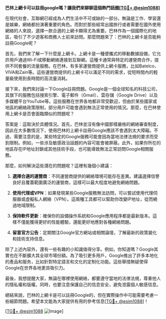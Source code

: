 **巴林上網卡可以註冊google嗎？讓我們來聊聊這個熱門話題[[TG💪+ @esim1088](https://t.me/s/esim1088)]**

在現代社會，互聯網已經成為人們生活中不可或缺的一部分。無論是工作、學習還是娛樂，網絡都扮演著重要的角色。而對於那些經常出國旅行或者需要在國外使用網絡的人來說，選擇一款合適的上網卡顯得尤為重要。巴林作為一個國際化的地區，吸引了不少遊客和商務人士前來訪問。那麼問題來了：巴林的上網卡是否能夠註冊Google呢？

首先，我們來了解一下什麼是上網卡。上網卡是一種便攜式的移動數據設備，它允許用戶通過Wi-Fi或移動網絡連接到互聯網。這種卡通常與特定的運營商合作，提供不同套餐的流量服務。在巴林，有多家運營商提供上網卡服務，比如Batelco、VIVA和Zain等。這些運營商提供的上網卡可以滿足不同的需求，從短時間內的輕量級使用到長時間的高流量消耗。

接下來，我們來討論一下Google註冊問題。Google是一個全球知名的科技公司，其旗下的服務包括搜索引擎、電子郵件（Gmail）、雲存儲（Google Drive）以及多媒體平台YouTube等。這些服務在世界各地都非常受歡迎，但由於某些國家或地區的網絡政策限制，部分用戶可能會遇到無法正常使用的情況。那麼，在巴林使用上網卡是否會面臨類似的問題呢？

答案是：這取決於具體情況。首先，巴林並沒有像中國那樣嚴格的網絡審查制度，因此在大多數情況下，使用巴林的上網卡註冊Google應該不會遇到太大障礙。不過，需要注意的是，某些特定的Google服務可能會因為當地法律法規的要求而受到限制。例如，一些涉及敏感政治話題的內容可能會被屏蔽。此外，如果你所在的地區存在IP地址封鎖或其他技術手段，也可能導致無法正常訪問Google相關服務。

那麼，如何解決這些潛在的問題呢？這裡有幾個小建議：

1. **選擇合適的運營商**：不同運營商提供的網絡環境可能存在差異。建議選擇信譽良好且覆蓋範圍廣泛的運營商，這樣可以最大程度地避免網絡問題。
   
2. **使用代理或VPN**：如果發現某些Google服務無法訪問，可以嘗試使用代理伺服器或虛擬私人網絡（VPN）。這兩種工具都可以幫助你改變IP地址，從而繞過地域限制。

3. **保持軟件更新**：確保你的設備操作系統和Google應用程序都是最新版本。這樣不僅能獲得更好的性能體驗，還能更好地應對各種網絡問題。

4. **留意官方公告**：定期關注Google官方網站或相關論壇，了解最新的政策變化和技術支持信息。

除了上述內容外，還有一些有趣的小知識值得分享。例如，你知道嗎？Google其實也在不斷擴大其全球市場份額。為了吸引更多用戶，Google推出了許多本地化的產品和服务，比如針對特定語言和文化的定制化功能。這些舉措無疑使得Google在世界各地更具吸引力。

最後，我想提醒大家，無論在哪裡使用網絡，都要遵守當地的法律法規，尊重他人的隱私權和版權。同時，也要注意保護自己的信息安全，避免泄露個人敏感信息。

總結來說，巴林的上網卡是可以註冊Google的，但在實際操作中可能需要考慮一些細節問題。希望本文能為大家提供有用的參考信息[[TG💪+ @esim1088](https://t.me/s/esim1088)]！

[[TG💪+ @esim1088](https://t.me/s/esim1088) ![Image](https://i.postimg.cc/4NQfJmqS/Snipaste-2025-05-13-00-14-12.png)]